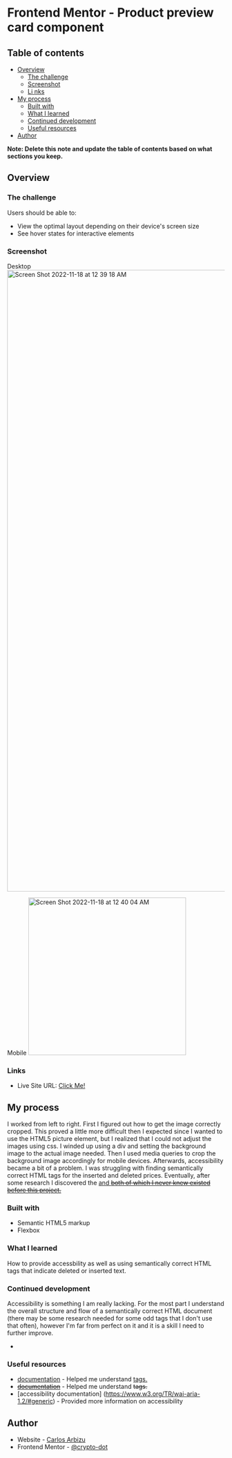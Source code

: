# Frontend Mentor - Product preview card component

## Table of contents

- [Overview](#overview)
  - [The challenge](#the-challenge)
  - [Screenshot](#screenshot)
  - [Li nks](#links)
- [My process](#my-process)
  - [Built with](#built-with)
  - [What I learned](#what-i-learned)
  - [Continued development](#continued-development)
  - [Useful resources](#useful-resources)
- [Author](#author)

**Note: Delete this note and update the table of contents based on what sections you keep.**

## Overview

### The challenge

Users should be able to:

- View the optimal layout depending on their device's screen size
- See hover states for interactive elements

### Screenshot

Desktop
<img width="1440" alt="Screen Shot 2022-11-18 at 12 39 18 AM" src="https://user-images.githubusercontent.com/78282234/202637634-12f086e5-d67a-4ed9-be91-100e67577ef0.png">

Mobile
<img width="365" alt="Screen Shot 2022-11-18 at 12 40 04 AM" src="https://user-images.githubusercontent.com/78282234/202637775-ffae378a-02d6-4d7b-b32a-5af73d1fe113.png">


### Links

- Live Site URL: [Click Me!](https://crypto-dot.github.io/FrontendMentorChallenge1/)

## My process

I worked from left to right. First I figured out how to get the image correctly cropped. This proved a little more difficult then I expected since I wanted to use the HTML5 picture element, but I realized that I could not adjust the images using css. I winded up using a div and setting the background image to the actual image needed. Then I used media queries to crop the background image accordingly for mobile devices. Afterwards, accessibility became a bit of a problem. I was struggling with finding semantically correct HTML tags for the inserted and deleted prices. Eventually, after some research I discovered the <ins> and <del> both of which I never knew existed before this project.
 
### Built with

- Semantic HTML5 markup
- Flexbox

### What I learned

How to provide accessbility as well as using semantically correct HTML tags that indicate deleted or inserted text.

### Continued development

Accessibility is something I am really lacking. For the most part I understand the overall structure and flow of a semantically correct HTML document (there may be some research needed for some odd tags that I don't use that often), however I'm far from perfect on it and it is a skill I need to further improve.

*
### Useful resources

- [<ins> documentation](https://developer.mozilla.org/en-US/docs/Web/HTML/Element/ins#:~:text=The%20HTML%20element%20represents,been%20deleted%20from%20the%20document.) - Helped me understand <ins> tags.
- [<del> documentation](https://developer.mozilla.org/en-US/docs/Web/HTML/Element/del#:~:text=The%20HTML%20element%20represents,been%20added%20to%20the%20document.) - Helped me understand <del> tags.
- [accessibility documentation] (https://www.w3.org/TR/wai-aria-1.2/#generic) - Provided more information on accessibility

## Author

- Website - [Carlos Arbizu](https://arbizu.dev/)
- Frontend Mentor - [@crypto-dot](https://www.frontendmentor.io/profile/crypto-dot)


